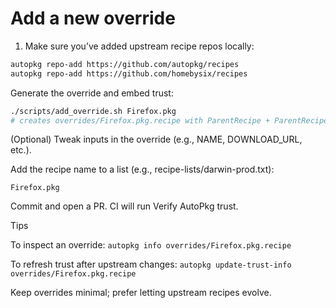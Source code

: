 # Add a new override

1) Make sure you’ve added upstream recipe repos locally:
```bash
autopkg repo-add https://github.com/autopkg/recipes
autopkg repo-add https://github.com/homebysix/recipes
```

Generate the override and embed trust:

```bash
./scripts/add_override.sh Firefox.pkg
# creates overrides/Firefox.pkg.recipe with ParentRecipe + ParentRecipeTrustInfo
```

(Optional) Tweak inputs in the override (e.g., NAME, DOWNLOAD_URL, etc.).

Add the recipe name to a list (e.g., recipe-lists/darwin-prod.txt):

```
Firefox.pkg
```

Commit and open a PR. CI will run Verify AutoPkg trust.

Tips

To inspect an override: `autopkg info overrides/Firefox.pkg.recipe`

To refresh trust after upstream changes: `autopkg update-trust-info overrides/Firefox.pkg.recipe`

Keep overrides minimal; prefer letting upstream recipes evolve.
